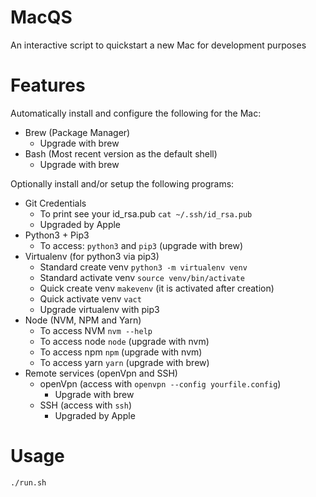 # MacQS
An interactive script to quickstart a new Mac for development purposes


# Features

Automatically install and configure the following for the Mac:
- Brew (Package Manager)
  - Upgrade with brew
- Bash (Most recent version as the default shell)
  - Upgrade with brew

Optionally install and/or setup the following programs:
- Git Credentials
  - To print see your id_rsa.pub `cat ~/.ssh/id_rsa.pub`
  - Upgraded by Apple
- Python3 + Pip3
  - To access: `python3` and `pip3` (upgrade with brew)
- Virtualenv (for python3 via pip3)
  - Standard create venv `python3 -m virtualenv venv`
  - Standard activate venv `source venv/bin/activate`
  - Quick create venv `makevenv` (it is activated after creation)
  - Quick activate venv `vact`
  - Upgrade virtualenv with pip3
- Node (NVM, NPM and Yarn)
  - To access NVM `nvm --help`
  - To access node `node` (upgrade with nvm)
  - To access npm `npm` (upgrade with nvm)
  - To access yarn `yarn` (upgrade with brew)
- Remote services (openVpn and SSH)
  - openVpn (access with `openvpn --config yourfile.config`)
    - Upgrade with brew
  - SSH (access with `ssh`)
    - Upgraded by Apple


# Usage

```sh
./run.sh
```
